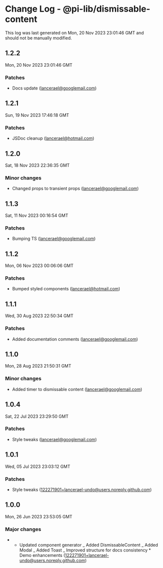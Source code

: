 # Change Log - @pi-lib/dismissable-content

This log was last generated on Mon, 20 Nov 2023 23:01:46 GMT and should not be manually modified.

<!-- Start content -->

## 1.2.2

Mon, 20 Nov 2023 23:01:46 GMT

### Patches

- Docs update (lancerael@googlemail.com)

## 1.2.1

Sun, 19 Nov 2023 17:46:18 GMT

### Patches

- JSDoc cleanup (lancerael@hotmail.com)

## 1.2.0

Sat, 18 Nov 2023 22:36:35 GMT

### Minor changes

- Changed props to transient props (lancerael@googlemail.com)

## 1.1.3

Sat, 11 Nov 2023 00:16:54 GMT

### Patches

- Bumping TS (lancerael@googlemail.com)

## 1.1.2

Mon, 06 Nov 2023 00:06:06 GMT

### Patches

- Bumped styled components (lancerael@hotmail.com)

## 1.1.1

Wed, 30 Aug 2023 22:50:34 GMT

### Patches

- Added documentation comments (lancerael@googlemail.com)

## 1.1.0

Mon, 28 Aug 2023 21:50:31 GMT

### Minor changes

- Added timer to dismissable content (lancerael@googlemail.com)

## 1.0.4

Sat, 22 Jul 2023 23:29:50 GMT

### Patches

- Style tweaks (lancerael@googlemail.com)

## 1.0.1

Wed, 05 Jul 2023 23:03:12 GMT

### Patches

- Style tweaks (122271901+lancerael-undo@users.noreply.github.com)

## 1.0.0

Mon, 26 Jun 2023 23:53:05 GMT

### Major changes

- - Updated component generator _ Added DismissableContent _ Added Modal _ Added Toast _ Improved structure for docs consistency \* Demo enhancements (122271901+lancerael-undo@users.noreply.github.com)
